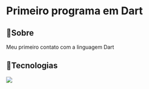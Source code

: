 <h1>Primeiro programa em Dart</h1>

<h2>📃Sobre</h2>
<p>Meu primeiro contato com a linguagem Dart</p>

## 🚀Tecnologias
<div>
  <img src="https://img.shields.io/badge/Dart-Language-blue?logo=dart">
</div>
